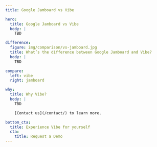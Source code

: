 ```yaml
---
title: Google Jamboard vs Vibe

hero:
  title: Google Jamboard vs Vibe
  body: |
    TBD

difference:
  figure: img/comparison/vs-jamboard.jpg
  title: What’s the difference between Google Jamboard and Vibe?
  body: |
    TBD

compare:
  left: vibe
  right: jamboard

why:
  title: Why Vibe?
  body: |
    TBD

    [Contact us](/contact/) to learn more.

bottom_cta:
  title: Experience Vibe for yourself
  cta:
    title: Request a Demo
---
```

